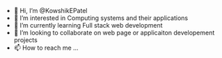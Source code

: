 - 👋 Hi, I’m @KowshikEPatel
- 👀 I’m interested in Computing systems and their applications
- 🌱 I’m currently learning Full stack web development
- 💞️ I’m looking to collaborate on web page or applicaiton developement projects
- 📫 How to reach me ...

<!---
KowshikEPatel/KowshikEPatel is a ✨ special ✨ repository because its `README.md` (this file) appears on your GitHub profile.
You can click the Preview link to take a look at your changes.
--->
